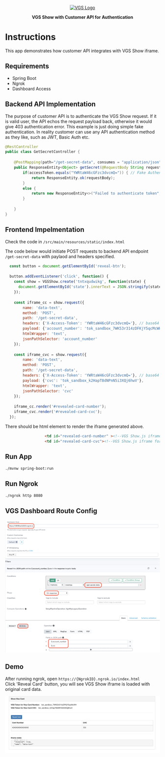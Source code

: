 <p align="center"><a href="https://www.verygoodsecurity.com/"><img src="https://avatars0.githubusercontent.com/u/17788525" width="128" alt="VGS Logo"></a></p>
<p align="center"><b>VGS Show with Customer API for Authentication</b></p>

# Instructions
This app demonstrates how customer API integrates with VGS Show iframe.     

## Requirements
* Spring Boot
* Ngrok
* Dashboard Access

## Backend API Implementation
The purpose of customer API is to authenticate the VGS Show request. If it is valid user, the API echos the request payload back, otherwise it would give 403 authentication error.
This example is just doing simple fake authentication. In reality customer can use any API authentication method as they like, such as JWT, Basic Auth etc.

```java
@RestController
public class GetSecretController {

    @PostMapping(path="/get-secret-data", consumes = "application/json", produces = "application/json")
    public ResponseEntity<Object> getSecret(@RequestBody String requestBody, @RequestHeader(value="X-ACCESS-TOKEN") String accessToken) {
        if(accessToken.equals("YWRtaW46cGFzc3dvcmQ=")) { // Fake Authentication
            return ResponseEntity.ok(requestBody);
        }
        else {
            return new ResponseEntity<>("Failed to authenticate token", HttpStatus.FORBIDDEN);
        }

    }
}
```

## Frontend Impelmentation
Check the code in `/src/main/resources/static/index.html`      

The code below would initiate POST requests to backend API endpoint `/get-secret-data` with paylaod and headers specified. 
```javascript
  const button = document.getElementById('reveal-btn');

  button.addEventListener('click', function() {
    const show = VGSShow.create('tntxqudwikg', function(state) {
      document.getElementById('state').innerText = JSON.stringify(state, null, ' ');
    });
 
    const iframe_cc = show.request({
        name: 'data-text',
        method: 'POST',
        path: '/get-secret-data',
        headers: {'X-Access-Token': 'YWRtaW46cGFzc3dvcmQ='}, // base64 encoded username:password
        payload: {'account_number': 'tok_sandbox_7WK53r314zDFKjY5qcMcWH'},
        htmlWrapper: 'text',
        jsonPathSelector: 'account_number'
    });

    const iframe_cvc = show.request({
        name: 'data-text',
        method: 'POST',
        path: '/get-secret-data',
        headers: {'X-Access-Token': 'YWRtaW46cGFzc3dvcmQ='}, // base64 encoded username:password
        payload: {'cvc': 'tok_sandbox_k2HapT8dNPnN5i3XQj6hwV'},
        htmlWrapper: 'text',
        jsonPathSelector: 'cvc'
    });
    
    iframe_cc.render('#revealed-card-number');
    iframe_cvc.render('#revealed-card-cvc');
  });
 ``` 

There should be html element to render the iframe generated above.
```html
                  <td id="revealed-card-number" ><!--VGS Show.js iframe for card number will be here!--></td>
                  <td id="revealed-card-cvc"><!--VGS Show.js iframe for card cvc will be here!--></td>
```

## Run App
```
./mvnw spring-boot:run
```

## Run Ngrok
```
./ngrok http 8080
```

## VGS Dashboard Route Config

![dashboardsetup](dashboard-setup.png "route configs")

## Demo

After running ngrok, open `https://{NgrokID}.ngrok.io/index.html`     
Click 'Reveal Card' button, you will see VGS Show iframe is loaded with original card data.

![demo](demo.png "demo")


